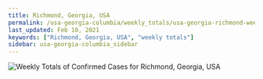 ```yaml
---
title: Richmond, Georgia, USA
permalink: /usa-georgia-columbia/weekly_totals/usa-georgia-richmond-weekly_totals.html
last_updated: Feb 10, 2021
keywords: ["Richmond, Georgia, USA", "weekly totals"]
sidebar: usa-georgia-columbia_sidebar
---
```


![Weekly Totals of Confirmed Cases for Richmond, Georgia, USA](/covid_tracker/images/graphs/usa-georgia-richmond-weekly_totals_graph.png)
